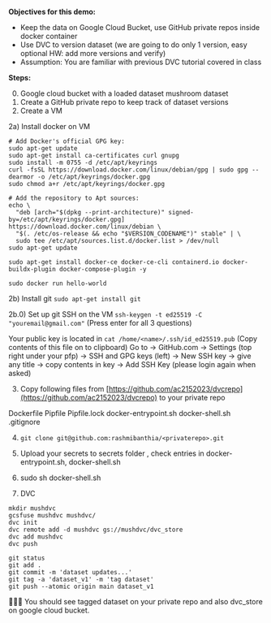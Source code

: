 **Objectives for this demo:**
- Keep the data  on Google Cloud Bucket, use GitHub private repos inside docker container
- Use DVC to version dataset (we are going to do only 1 version, easy optional HW: add more versions and verify)
- Assumption: You are familiar with previous DVC tutorial covered in class

**Steps:**

0) Google cloud bucket with a loaded dataset mushroom dataset
1) Create a GitHub private repo to keep track of dataset versions
2) Create a VM
   
  2a) Install docker on VM 

```
# Add Docker's official GPG key:
sudo apt-get update
sudo apt-get install ca-certificates curl gnupg
sudo install -m 0755 -d /etc/apt/keyrings
curl -fsSL https://download.docker.com/linux/debian/gpg | sudo gpg --dearmor -o /etc/apt/keyrings/docker.gpg
sudo chmod a+r /etc/apt/keyrings/docker.gpg

# Add the repository to Apt sources:
echo \
  "deb [arch="$(dpkg --print-architecture)" signed-by=/etc/apt/keyrings/docker.gpg] https://download.docker.com/linux/debian \
  "$(. /etc/os-release && echo "$VERSION_CODENAME")" stable" | \
  sudo tee /etc/apt/sources.list.d/docker.list > /dev/null
sudo apt-get update

sudo apt-get install docker-ce docker-ce-cli containerd.io docker-buildx-plugin docker-compose-plugin -y

sudo docker run hello-world

```
  2b) Install git 
  `sudo apt-get install git`

  2b.0) Set up git SSH on the VM
  `ssh-keygen -t ed25519 -C "youremail@gmail.com"`  (Press enter for all 3 questions) 

  Your public key is located in `cat /home/<name>/.ssh/id_ed25519.pub` (Copy contents of this file on to clipboard)
  Go to -> GitHub.com -> Settings (top right under your pfp)  -> SSH and GPG keys (left) -> New SSH key -> give any title -> copy contents in key -> Add SSH Key  (please login again when asked) 

3) Copy following files from [https://github.com/ac2152023/dvcrepo](https://github.com/ac2152023/dvcrepo) to your private repo

Dockerfile
Pipfile
Pipfile.lock
docker-entrypoint.sh
docker-shell.sh
.gitignore

4) `git clone git@github.com:rashmibanthia/<privaterepo>.git`

5) Upload your secrets to secrets folder , check entries in docker-entrypoint.sh, docker-shell.sh 

6) sudo sh docker-shell.sh

7) DVC
```   
mkdir mushdvc
gcsfuse mushdvc mushdvc/
dvc init
dvc remote add -d mushdvc gs://mushdvc/dvc_store
dvc add mushdvc  
dvc push

git status
git add .
git commit -m 'dataset updates...'
git tag -a 'dataset_v1' -m 'tag dataset'
git push --atomic origin main dataset_v1
```
🎉🎉🎉
You should see tagged dataset on your private repo and also dvc_store on google cloud bucket. 

